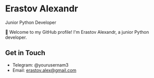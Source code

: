 # Erastov Alexandr

Junior Python Developer 

👋 Welcome to my GitHub profile! I'm Erastov Alexandr, a junior Python developer.

## Get in Touch
- Telegram: @yourusernam3
- Email: erastov.alex@gmail.com
